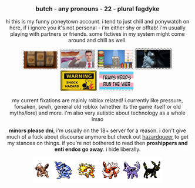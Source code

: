 ### <div align="center"> butch - any pronouns - 22 - plural fagdyke </div>

<div align="center"> hi this is my funny poneytown account. i tend to just chill and ponywatch on here, if i ignore you it's not personal - i'm either shy or offtab! i'm usually playing with partners or friends. some fictives in my system might come around and chill as well.

![](catslot.gif) ![](lessalute.png) ![](mayo.gif) ![](sebpet.gif) ![](shockhazard.png) ![](transnerds.png) 

my current fixations are mainly roblox related! i currently like pressure, forsaken, sewh, general old roblox (whether its the game itself or old myths/lore) and more. i'm also very autistic about technology as a whole lmao

**minors please dni**, i'm usually on the 18+ server for a reason. i don't give much of a fuck about discourse anymore but check out [hazardqueer](https://hazardqueer.carrd.co/) to get my stances on things. if you're not bothered to read then **proshippers and enti endos go away**. i hide liberally.

![](eevees.gif)</div>
